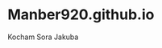 # Manber920.github.io
<!DOSTYPE html>
<html>   
         <head>
                <meta charset="UTF-8">
               <title>Kocham Sora Jakuba</title>
         </head>
         <body>
                <hl>Kocham Sora Jakuba</hl>
         </body>
</html>
